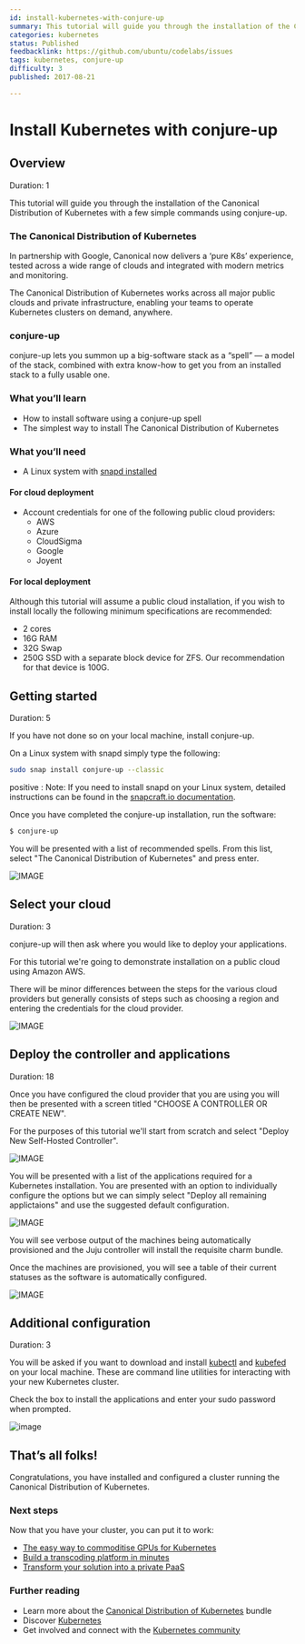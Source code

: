 ```yaml
---
id: install-kubernetes-with-conjure-up
summary: This tutorial will guide you through the installation of the Canonical Distribution of Kubernetes with a few simple commands using conjure-up.
categories: kubernetes
status: Published
feedbacklink: https://github.com/ubuntu/codelabs/issues
tags: kubernetes, conjure-up
difficulty: 3
published: 2017-08-21

---
```



# Install Kubernetes with conjure-up


## Overview
Duration: 1

This tutorial will guide you through the installation of the Canonical Distribution of Kubernetes with a few simple commands using conjure-up.

### The Canonical Distribution of Kubernetes

In partnership with Google, Canonical now delivers a ‘pure K8s’ experience, tested across a wide range of clouds and integrated with modern metrics and monitoring.

The Canonical Distribution of Kubernetes works across all major public clouds and private infrastructure, enabling your teams to operate Kubernetes clusters on demand, anywhere.

### conjure-up

conjure-up lets you summon up a big-software stack as a “spell” — a model of the stack, combined with extra know-how to get you from an installed stack to a fully usable one.

### What you’ll learn
  - How to install software using a conjure-up spell
  - The simplest way to install The Canonical Distribution of Kubernetes

### What you’ll need
  - A Linux system with [snapd installed](https://snapcraft.io/docs/core/install)

#### For cloud deployment
  - Account credentials for one of the following public cloud providers:
    - AWS
    - Azure
    - CloudSigma
    - Google
    - Joyent

#### For local deployment

Although this tutorial will assume a public cloud installation, if you wish to install locally the following minimum specifications are recommended:
 - 2 cores
 - 16G RAM
 - 32G Swap
 - 250G SSD with a separate block device for ZFS. Our recommendation for that device is 100G.

## Getting started
Duration: 5

If you have not done so on your local machine, install conjure-up.

On a Linux system with snapd simply type the following:

```bash
sudo snap install conjure-up --classic
```

positive
: Note: If you need to install snapd on your Linux system, detailed instructions can be found in the [snapcraft.io documentation](https://snapcraft.io/docs/core/install).

Once you have completed the conjure-up installation, run the software:

```bash
$ conjure-up
```

You will be presented with a list of recommended spells. From this list, select "The Canonical Distribution of Kubernetes" and press enter.

![IMAGE](https://assets.ubuntu.com/v1/042c1dd7-select-canonical-distribution-of-kubernetes.png)

## Select your cloud
Duration: 3

conjure-up will then ask where you would like to deploy your applications.

For this tutorial we're going to demonstrate installation on a public cloud using Amazon AWS.

There will be minor differences between the steps for the various cloud providers but generally consists of steps such as choosing a region and entering the credentials for the cloud provider.

![IMAGE](https://assets.ubuntu.com/v1/43eb777a-Screenshot+from+2017-08-18+11-57-29.png)


## Deploy the controller and applications
Duration: 18

Once you have configured the cloud provider that you are using you will then be presented with a screen titled "CHOOSE A CONTROLLER OR CREATE NEW".

For the purposes of this tutorial we'll start from scratch and select "Deploy New Self-Hosted Controller".

![IMAGE](https://assets.ubuntu.com/v1/ed7970a6-new-controller.png)

You will be presented with a list of the applications required for a Kubernetes installation. You are presented with an option to individually configure the options but we can simply select "Deploy all remaining applictaions" and use the suggested default configuration.

![IMAGE](https://assets.ubuntu.com/v1/73946c3f-deploy-all.png)

You will see verbose output of the machines being automatically provisioned and the Juju controller will install the requisite charm bundle.

Once the machines are provisioned, you will see a table of their current statuses as the software is automatically configured.

![IMAGE](https://assets.ubuntu.com/v1/1e9223dc-machine-status.png)

## Additional configuration
Duration: 3

You will be asked if you want to download and install [kubectl](https://kubernetes.io/docs/user-guide/kubectl-overview/) and [kubefed](https://kubernetes.io/docs/admin/kubefed/) on your local machine. These are command line utilities for interacting with your new Kubernetes cluster.

Check the box to install the applications and enter your sudo password when prompted.

![image](https://assets.ubuntu.com/v1/430ae051-sudo-install.png)

## That’s all folks!

Congratulations, you have installed and configured a cluster running the Canonical Distribution of Kubernetes.

### Next steps

Now that you have your cluster, you can put it to work:

* [The easy way to commoditise GPUs for Kubernetes][kubegpu]
* [Build a transcoding platform in minutes][kubetransform]
* [Transform your solution into a private PaaS][kubepaas]

### Further reading

* Learn more about the [Canonical Distribution of Kubernetes][canonicalkubernetes] bundle
* Discover [Kubernetes][cankube]
* Get involved and connect with the [Kubernetes community][kubecommunity]

<!-- LINKS -->
[sshkey]: https://jujucharms.com/docs/2.1/users-auth#credentials-and-ssh-keys
[ubuntuone]: https://login.ubuntu.com/
[canonicalkubernetes]: https://jujucharms.com/canonical-kubernetes
[kubernetes]: https://kubernetes.io/
[aws]: https://aws.amazon.com/
[gce]: https://cloud.google.com/compute/
[azure]: https://azure.microsoft.com
[charmstorek8s]: https://jujucharms.com/new/?deploy-target=cs:bundle/canonical-kubernetes
[jaas]: https://jujucharms.com/jaas
[jaascreds]: https://jujucharms.com/docs/stable/getting-started#prepare-your-cloud-credentials
[jujuinstall]: https://jujucharms.com/docs/stable/reference-install#getting-the-latest-juju
[jujustarted]: https://jujucharms.com/docs/stable/getting-started
[kubectl]: https://kubernetes.io/docs/user-guide/kubectl/
[kubectlinstall]: https://kubernetes.io/docs/tasks/tools/install-kubectl/
[chocolatey]: https://chocolatey.org/install
[kubegpu]: https://medium.com/intuitionmachine/how-we-commoditized-gpus-for-kubernetes-7131f3e9231f
[kubetransform]: https://github.com/deis/workflow
[kubepaas]: https://insights.ubuntu.com/2017/03/27/job-concurrency-in-kubernetes-lxd-cpu-pinning-to-the-rescue/
[cankube]: https://jujucharms.com/kubernetes  
[kubecommunity]: https://kubernetes.io/community/
[snapcraft]: https://snapcraft.io/
[kubecurl]: https://kubernetes.io/docs/tasks/tools/install-kubectl/#install-kubectl-binary-via-curl
